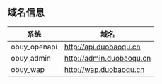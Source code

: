 
域名信息
---
系统 | 域名
---|---
obuy_openapi | http://api.duobaoqu.cn
obuy_admin | http://admin.duobaoqu.cn
obuy_wap | http://wap.duobaoqu.cn

